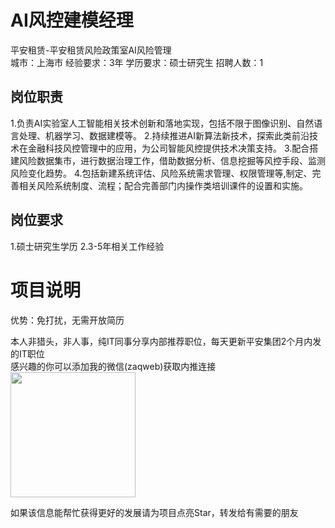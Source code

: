 # AI风控建模经理
平安租赁-平安租赁风险政策室AI风险管理  
城市：上海市 经验要求：3年 学历要求：硕士研究生  招聘人数：1

## 岗位职责
1.负责AI实验室人工智能相关技术创新和落地实现，包括不限于图像识别、自然语言处理、机器学习、数据建模等。
   2.持续推进AI新算法新技术，探索此类前沿技术在金融科技风控管理中的应用，为公司智能风控提供技术决策支持。
   3.配合搭建风险数据集市，进行数据治理工作，借助数据分析、信息挖掘等风控手段、监测风险变化趋势。
   4.包括新建系统评估、风险系统需求管理、权限管理等,制定、完善相关风险系统制度、流程；配合完善部门内操作类培训课件的设置和实施。

## 岗位要求
1.硕士研究生学历
   2.3-5年相关工作经验

# 项目说明

优势：免打扰，无需开放简历

本人非猎头，非人事，纯IT同事分享内部推荐职位，每天更新平安集团2个月内发的IT职位  
感兴趣的你可以添加我的微信(zaqweb)获取内推连接  
<img src="https://github.com/zaqweb/PA-IT-JOBS/blob/master/WechatICode.jpeg"  height="200" width="200">

如果该信息能帮忙获得更好的发展请为项目点亮Star，转发给有需要的朋友




